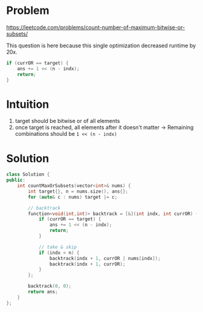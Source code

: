 # Problem

https://leetcode.com/problems/count-number-of-maximum-bitwise-or-subsets/

This question is here because this single optimization decreased runtime by 20x.
```cpp
if (currOR == target) {
    ans += 1 << (n - indx);
    return;
}
```

# Intuition

1. target should be bitwise or of all elements
2. once target is reached, all elements after it doesn't matter -> Remaining combinations should be `1 << (n - indx)`


# Solution

```cpp
class Solution {
public:
    int countMaxOrSubsets(vector<int>& nums) {
        int target{}, n = nums.size(), ans{};
        for (auto& c : nums) target |= c;

        // backtrack
        function<void(int,int)> backtrack = [&](int indx, int currOR) {
            if (currOR == target) {
                ans += 1 << (n - indx);
                return;
            }

            // take & skip
            if (indx < n) {
                backtrack(indx + 1, currOR | nums[indx]);
                backtrack(indx + 1, currOR);
            }
        };

        backtrack(0, 0);
        return ans;
    }
};
```